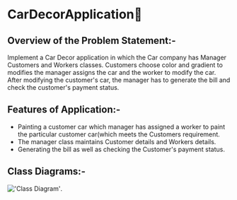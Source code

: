 # CarDecorApplication🚗
## Overview of the Problem Statement:-
<p>Implement a Car Decor application in which the Car company has Manager Customers and Workers classes. Customers choose color and gradient to modifies the manager assigns the car and the worker to modify the car. After modifying the customer's car, the manager has to generate the bill and check the customer's payment status.</p>

## Features of Application:-
- Painting a customer car which manager has assigned a worker to paint the particular customer car(which meets the Customers requirement.
- The manager class maintains Customer details and Workers details.
- Generating the bill as well as checking the Customer's payment status.

## Class Diagrams:-
!['Class Diagram'](https://github.com/PrasadMutnale-exe/CarDecorApplication/blob/master/class_diagram.jpg).

